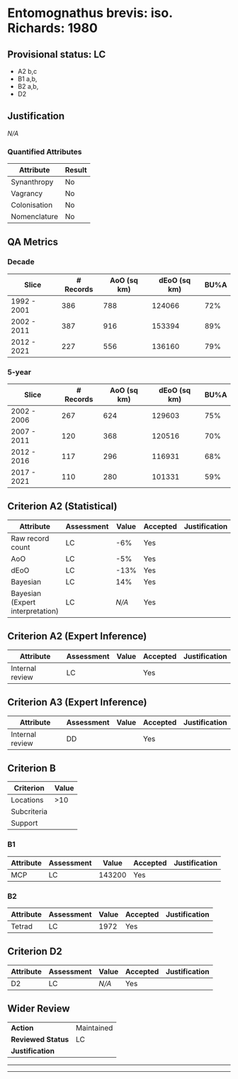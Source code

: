 # Entomognathus brevis: iso. Richards: 1980
## Provisional status: LC
- A2 b,c
- B1 a,b, 
- B2 a,b, 
- D2

## Justification
*N/A*
### Quantified Attributes
|Attribute|Result|
|---|---|
|Synanthropy|No|
|Vagrancy|No|
|Colonisation|No|
|Nomenclature|No|
## QA Metrics
### Decade
| Slice | # Records | AoO (sq km) | dEoO (sq km) |BU%A |
|---|---|---|---|---|
|1992 - 2001|386|788|124066|72%|
|2002 - 2011|387|916|153394|89%|
|2012 - 2021|227|556|136160|79%|
### 5-year
| Slice | # Records | AoO (sq km) | dEoO (sq km) |BU%A |
|---|---|---|---|---|
|2002 - 2006|267|624|129603|75%|
|2007 - 2011|120|368|120516|70%|
|2012 - 2016|117|296|116931|68%|
|2017 - 2021|110|280|101331|59%|
## Criterion A2 (Statistical)
|Attribute|Assessment|Value|Accepted|Justification
|---|---|---|---|---|
|Raw record count|LC|-6%|Yes||
|AoO|LC|-5%|Yes||
|dEoO|LC|-13%|Yes||
|Bayesian|LC|14%|Yes||
|Bayesian (Expert interpretation)|LC|*N/A*|Yes||
## Criterion A2 (Expert Inference)
|Attribute|Assessment|Value|Accepted|Justification
|---|---|---|---|---|
|Internal review|LC||Yes||
## Criterion A3 (Expert Inference)
|Attribute|Assessment|Value|Accepted|Justification
|---|---|---|---|---|
|Internal review|DD||Yes||
## Criterion B
|Criterion| Value|
|---|---|
|Locations|>10|
|Subcriteria||
|Support||
### B1
|Attribute|Assessment|Value|Accepted|Justification
|---|---|---|---|---|
|MCP|LC|143200|Yes||
### B2
|Attribute|Assessment|Value|Accepted|Justification
|---|---|---|---|---|
|Tetrad|LC|1972|Yes||
## Criterion D2
|Attribute|Assessment|Value|Accepted|Justification
|---|---|---|---|---|
|D2|LC|*N/A*|Yes||
## Wider Review
|  |  |
|---|---|
|**Action**|Maintained|
|**Reviewed Status**|LC|
|**Justification**||
---
 ---
 <br><br>
 
